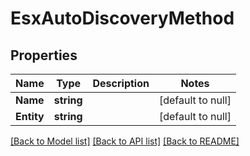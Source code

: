 # EsxAutoDiscoveryMethod

## Properties
Name | Type | Description | Notes
------------ | ------------- | ------------- | -------------
**Name** | **string** |  | [default to null]
**Entity** | **string** |  | [default to null]

[[Back to Model list]](../README.md#documentation-for-models) [[Back to API list]](../README.md#documentation-for-api-endpoints) [[Back to README]](../README.md)


